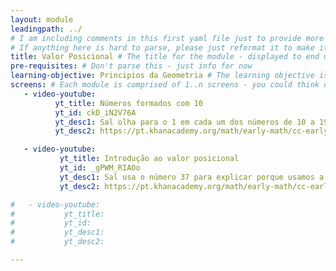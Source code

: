 ```yaml
---
layout: module
leadingpath: ../
# I am including comments in this first yaml file just to provide more context. Please don't parse the comments - just ignore them
# If anything here is hard to parse, please just reformat it to make it easy to parse!
title: Valor Posicional # The title for the module - displayed to end users
pre-requisites: # Don't parse this - just info for now
learning-objective: Principios da Geometria # The learning objective is just for curriculum developers so they know the purpose of each course and how to test that it was successful
screens: # Each module is comprised of 1..n screens - you could think of them like slides in keynote containing an image, a video, a poll, or a quiz.
   - video-youtube:
          yt_title: Números formados com 10
          yt_id: ckD_iN2V76A
          yt_desc1: Sal olha para o 1 em cada um dos números de 10 a 19 e pensa sobre o que ele realmente significa.  Criado por Sal Khan.
          yt_desc2: https://pt.khanacademy.org/math/early-math/cc-early-math-place-value-topic/cc-early-math-teens/e/teen-numbers-1

   - video-youtube:
           yt_title: Introdução ao valor posicional
           yt_id: _gPWM_RIAOo
           yt_desc1: Sal usa o número 37 para explicar porque usamos a "casa das unidades" e a "casa das dezenas" ao escrevermos números.  Criado por Sal Khan.
           yt_desc2: https://pt.khanacademy.org/math/early-math/cc-early-math-place-value-topic/cc-early-math-tens/e/groups-of-tens

#   - video-youtube:
#           yt_title:
#           yt_id:
#           yt_desc1:
#           yt_desc2:

---
```

